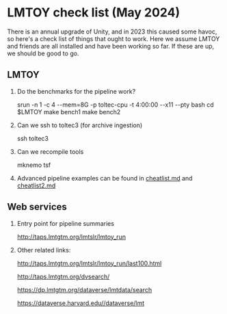 # LMTOY check list (May 2024)

There is an annual upgrade of Unity, and in 2023 this caused some havoc, so here's a check list
of things that ought to work.   Here we assume LMTOY and friends are all installed and have
been working so far.   If these are up, we should be good to go.


## LMTOY

1. Do the benchmarks for the pipeline work?


      srun -n 1 -c 4 --mem=8G -p toltec-cpu -t 4:00:00 --x11 --pty bash
      cd $LMTOY
      make bench1
      make bench2

2. Can we ssh to toltec3 (for archive ingestion)

      ssh toltec3

3. Can we recompile tools

      mknemo tsf

4. Advanced pipeline examples can be found in [cheatlist.md](cheatlist.md)
   and [cheatlist2.md](cheatlist2.md)
      

## Web services

1.  Entry point for pipeline summaries

       http://taps.lmtgtm.org/lmtslr/lmtoy_run

2.  Other related links:

       http://taps.lmtgtm.org/lmtslr/lmtoy_run/last100.html
       
       http://taps.lmtgtm.org/dvsearch/

       https://dp.lmtgtm.org/dataverse/lmtdata/search

       https://dataverse.harvard.edu//dataverse/lmt
